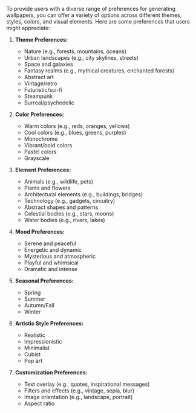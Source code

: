 To provide users with a diverse range of preferences for generating wallpapers, you can offer a variety of options across different themes, styles, colors, and visual elements. Here are some preferences that users might appreciate:

1. **Theme Preferences:**
   - Nature (e.g., forests, mountains, oceans)
   - Urban landscapes (e.g., city skylines, streets)
   - Space and galaxies
   - Fantasy realms (e.g., mythical creatures, enchanted forests)
   - Abstract art
   - Vintage/retro
   - Futuristic/sci-fi
   - Steampunk
   - Surreal/psychedelic

2. **Color Preferences:**
   - Warm colors (e.g., reds, oranges, yellows)
   - Cool colors (e.g., blues, greens, purples)
   - Monochrome
   - Vibrant/bold colors
   - Pastel colors
   - Grayscale

3. **Element Preferences:**
   - Animals (e.g., wildlife, pets)
   - Plants and flowers
   - Architectural elements (e.g., buildings, bridges)
   - Technology (e.g., gadgets, circuitry)
   - Abstract shapes and patterns
   - Celestial bodies (e.g., stars, moons)
   - Water bodies (e.g., rivers, lakes)

4. **Mood Preferences:**
   - Serene and peaceful
   - Energetic and dynamic
   - Mysterious and atmospheric
   - Playful and whimsical
   - Dramatic and intense

5. **Seasonal Preferences:**
   - Spring
   - Summer
   - Autumn/Fall
   - Winter

6. **Artistic Style Preferences:**
   - Realistic
   - Impressionistic
   - Minimalist
   - Cubist
   - Pop art

7. **Customization Preferences:**
   - Text overlay (e.g., quotes, inspirational messages)
   - Filters and effects (e.g., vintage, sepia, blur)
   - Image orientation (e.g., landscape, portrait)
   - Aspect ratio